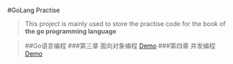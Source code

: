 #GoLang Practise
> This project is mainly used to store the practise code for the book of **the go programming language**

> ##Go语言编程
> ###第三章 面向对象编程 
> [Demo](./Simple-Media-Player/Readme.md)
> ###第四章 并发编程
> [Demo](./cgss/Readme.md)